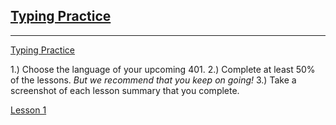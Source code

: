 ## [Typing Practice](https://codefellows.github.io/common_curriculum/prework/typing)
___

[Typing Practice](https://www.speedcoder.net/lessons/js/1/)

1.) Choose the language of your upcoming 401.
2.) Complete at least 50% of the lessons. *But we recommend that you keep on going!*
3.) Take a screenshot of each lesson summary that you complete.

[Lesson 1](401/img/typing-lesson-01.png)